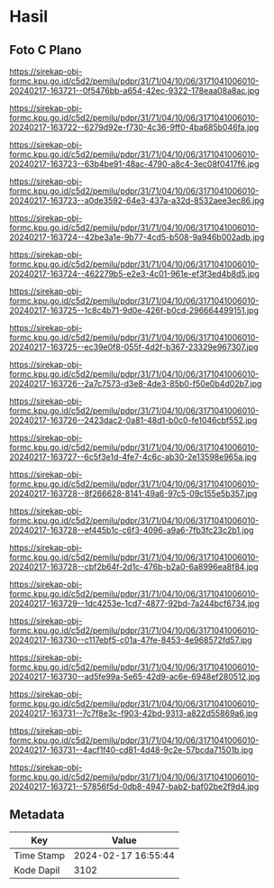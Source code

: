 # Hasil

## Foto C Plano

https://sirekap-obj-formc.kpu.go.id/c5d2/pemilu/pdpr/31/71/04/10/06/3171041006010-20240217-163721--0f5476bb-a654-42ec-9322-178eaa08a8ac.jpg

https://sirekap-obj-formc.kpu.go.id/c5d2/pemilu/pdpr/31/71/04/10/06/3171041006010-20240217-163722--6279d92e-f730-4c36-9ff0-4ba685b046fa.jpg

https://sirekap-obj-formc.kpu.go.id/c5d2/pemilu/pdpr/31/71/04/10/06/3171041006010-20240217-163723--63b4be91-48ac-4790-a8c4-3ec08f0417f6.jpg

https://sirekap-obj-formc.kpu.go.id/c5d2/pemilu/pdpr/31/71/04/10/06/3171041006010-20240217-163723--a0de3592-64e3-437a-a32d-8532aee3ec86.jpg

https://sirekap-obj-formc.kpu.go.id/c5d2/pemilu/pdpr/31/71/04/10/06/3171041006010-20240217-163724--42be3a1e-9b77-4cd5-b508-9a946b002adb.jpg

https://sirekap-obj-formc.kpu.go.id/c5d2/pemilu/pdpr/31/71/04/10/06/3171041006010-20240217-163724--462279b5-e2e3-4c01-961e-ef3f3ed4b8d5.jpg

https://sirekap-obj-formc.kpu.go.id/c5d2/pemilu/pdpr/31/71/04/10/06/3171041006010-20240217-163725--1c8c4b71-9d0e-426f-b0cd-296664499151.jpg

https://sirekap-obj-formc.kpu.go.id/c5d2/pemilu/pdpr/31/71/04/10/06/3171041006010-20240217-163725--ec39e0f8-055f-4d2f-b367-23329e967307.jpg

https://sirekap-obj-formc.kpu.go.id/c5d2/pemilu/pdpr/31/71/04/10/06/3171041006010-20240217-163726--2a7c7573-d3e8-4de3-85b0-f50e0b4d02b7.jpg

https://sirekap-obj-formc.kpu.go.id/c5d2/pemilu/pdpr/31/71/04/10/06/3171041006010-20240217-163726--2423dac2-0a81-48d1-b0c0-fe1046cbf552.jpg

https://sirekap-obj-formc.kpu.go.id/c5d2/pemilu/pdpr/31/71/04/10/06/3171041006010-20240217-163727--6c5f3e1d-4fe7-4c6c-ab30-2e13598e965a.jpg

https://sirekap-obj-formc.kpu.go.id/c5d2/pemilu/pdpr/31/71/04/10/06/3171041006010-20240217-163728--8f266628-8141-49a6-97c5-09c155e5b357.jpg

https://sirekap-obj-formc.kpu.go.id/c5d2/pemilu/pdpr/31/71/04/10/06/3171041006010-20240217-163728--ef445b1c-c6f3-4096-a9a6-7fb3fc23c2b1.jpg

https://sirekap-obj-formc.kpu.go.id/c5d2/pemilu/pdpr/31/71/04/10/06/3171041006010-20240217-163728--cbf2b64f-2d1c-476b-b2a0-6a8996ea8f84.jpg

https://sirekap-obj-formc.kpu.go.id/c5d2/pemilu/pdpr/31/71/04/10/06/3171041006010-20240217-163729--1dc4253e-1cd7-4877-92bd-7a244bcf6734.jpg

https://sirekap-obj-formc.kpu.go.id/c5d2/pemilu/pdpr/31/71/04/10/06/3171041006010-20240217-163730--c117ebf5-c01a-47fe-8453-4e968572fd57.jpg

https://sirekap-obj-formc.kpu.go.id/c5d2/pemilu/pdpr/31/71/04/10/06/3171041006010-20240217-163730--ad5fe99a-5e65-42d9-ac6e-6948ef280512.jpg

https://sirekap-obj-formc.kpu.go.id/c5d2/pemilu/pdpr/31/71/04/10/06/3171041006010-20240217-163731--7c7f8e3c-f903-42bd-9313-a822d55869a6.jpg

https://sirekap-obj-formc.kpu.go.id/c5d2/pemilu/pdpr/31/71/04/10/06/3171041006010-20240217-163731--4acf1f40-cd81-4d48-9c2e-57bcda71501b.jpg

https://sirekap-obj-formc.kpu.go.id/c5d2/pemilu/pdpr/31/71/04/10/06/3171041006010-20240217-163721--57856f5d-0db8-4947-bab2-baf02be2f9d4.jpg


## Metadata

| Key        | Value               |
| ---------- | ------------------- |
| Time Stamp | 2024-02-17 16:55:44 |
| Kode Dapil | 3102                |



